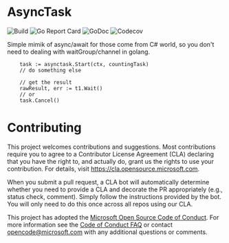 # AsyncTask

![Build](https://github.com/Azure/go-asynctask/workflows/Go/badge.svg?branch=master)
![Go Report Card](https://goreportcard.com/badge/github.com/Azure/go-asynctask)
![GoDoc](https://godoc.org/github.com/Azure/go-asynctask?status.svg)
![Codecov](https://img.shields.io/codecov/c/github/Azure/go-asynctask)

Simple mimik of async/await for those come from C# world, so you don't need to dealing with waitGroup/channel in golang.

```golang
    task := asynctask.Start(ctx, countingTask)
    // do something else

    // get the result
    rawResult, err := t1.Wait()
    // or
    task.Cancel()
```

# Contributing

This project welcomes contributions and suggestions.  Most contributions require you to agree to a
Contributor License Agreement (CLA) declaring that you have the right to, and actually do, grant us
the rights to use your contribution. For details, visit https://cla.opensource.microsoft.com.

When you submit a pull request, a CLA bot will automatically determine whether you need to provide
a CLA and decorate the PR appropriately (e.g., status check, comment). Simply follow the instructions
provided by the bot. You will only need to do this once across all repos using our CLA.

This project has adopted the [Microsoft Open Source Code of Conduct](https://opensource.microsoft.com/codeofconduct/).
For more information see the [Code of Conduct FAQ](https://opensource.microsoft.com/codeofconduct/faq/) or
contact [opencode@microsoft.com](mailto:opencode@microsoft.com) with any additional questions or comments.
